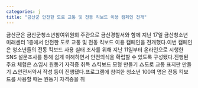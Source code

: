 ```yaml
---
categories: j
title: "금산군 안전한 도로 교통 및 전동 킥보드 이용 캠페인 전개"
---
```

금산군은 금산군청소년참여위원회 주관으로 금산경찰서와 함께 지난 17일 금산청소년미래센터 1층에서 안전한 도로 교통 및 전동 킥보드 이용 캠페인을 전개했다.이번 캠페인은 청소년들의 전동 킥보드 사용 실태 조사를 위해 지난 11일부터 온라인으로 시행한 SNS 설문조사를 통해 쉽게 이해하면서 안전의식을 확립할 수 있도록 구성됐다.진행된 주요 체험은 △임시 원동기 자격증 취득 △킥보드 모형 만들기 △도로 교통 표지판 만들기 △안전서약서 작성 등이 진행됐다.프로그램에 참여한 청소년 100여 명은 전동 킥보드를 사용할 때는 원동기 자격증을 취